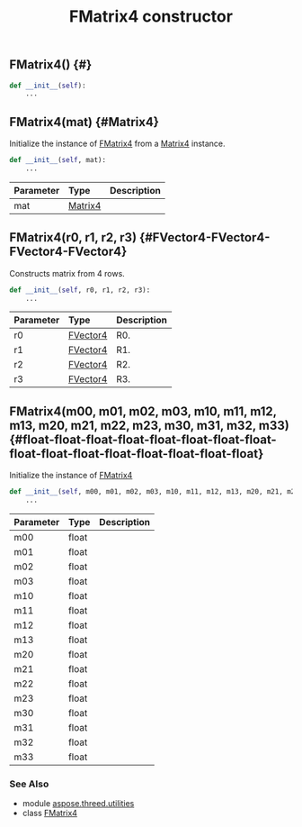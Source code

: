 ﻿---
title: FMatrix4 constructor
second_title: Aspose.3D for Python via .NET API References
description: 
type: docs
weight: 10
url: /python-net/aspose.threed.utilities/fmatrix4/__init__/
is_root: false
---

## FMatrix4() {#}



```python
def __init__(self):
    ...
```




## FMatrix4(mat) {#Matrix4}

Initialize the instance of [FMatrix4](/3d/python-net/aspose.threed.utilities/fmatrix4) from a [Matrix4](/3d/python-net/aspose.threed.utilities/matrix4) instance.



```python
def __init__(self, mat):
    ...
```


| Parameter | Type | Description |
| :- | :- | :- |
| mat | [Matrix4](/3d/python-net/aspose.threed.utilities/matrix4) |  |


## FMatrix4(r0, r1, r2, r3) {#FVector4-FVector4-FVector4-FVector4}

Constructs matrix from 4 rows.



```python
def __init__(self, r0, r1, r2, r3):
    ...
```


| Parameter | Type | Description |
| :- | :- | :- |
| r0 | [FVector4](/3d/python-net/aspose.threed.utilities/fvector4) | R0. |
| r1 | [FVector4](/3d/python-net/aspose.threed.utilities/fvector4) | R1. |
| r2 | [FVector4](/3d/python-net/aspose.threed.utilities/fvector4) | R2. |
| r3 | [FVector4](/3d/python-net/aspose.threed.utilities/fvector4) | R3. |


## FMatrix4(m00, m01, m02, m03, m10, m11, m12, m13, m20, m21, m22, m23, m30, m31, m32, m33) {#float-float-float-float-float-float-float-float-float-float-float-float-float-float-float-float}

Initialize the instance of [FMatrix4](/3d/python-net/aspose.threed.utilities/fmatrix4)



```python
def __init__(self, m00, m01, m02, m03, m10, m11, m12, m13, m20, m21, m22, m23, m30, m31, m32, m33):
    ...
```


| Parameter | Type | Description |
| :- | :- | :- |
| m00 | float |  |
| m01 | float |  |
| m02 | float |  |
| m03 | float |  |
| m10 | float |  |
| m11 | float |  |
| m12 | float |  |
| m13 | float |  |
| m20 | float |  |
| m21 | float |  |
| m22 | float |  |
| m23 | float |  |
| m30 | float |  |
| m31 | float |  |
| m32 | float |  |
| m33 | float |  |



### See Also
* module [aspose.threed.utilities](../../)
* class [FMatrix4](/3d/python-net/aspose.threed.utilities/fmatrix4)
